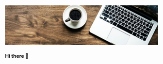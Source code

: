 [![Header](https://raw.githubusercontent.com/Avinaash7/Avinaash7/main/icon/bg.jpg)](https://waylonwalker.com)

### Hi there 👋

<!--
**Avinaash7/Avinaash7** is a ✨ _special_ ✨ repository because its `README.md` (this file) appears on your GitHub profile.

Here are some ideas to get you started:

- 🔭 I’m currently working on ...
- 🌱 I’m currently learning ...
- 👯 I’m looking to collaborate on ...
- 🤔 I’m looking for help with ...
- 💬 Ask me about ...
- 📫 How to reach me: ...
- 😄 Pronouns: ...
- ⚡ Fun fact: ...
-->
